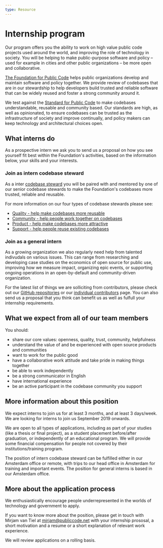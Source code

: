 ```yaml
---
type: Resource
---
```


# Internship program

Our program offers you the ability to work on high value public code projects used around the world, and improving the role of technology in society. You will be helping to make public-purpose software and policy – used for example in cities and other public organizations – be more open and collaborative. 

[The Foundation for Public Code](https://publiccode.net) helps public organizations develop and maintain software and policy together. We provide review of codebases that are in our stewardship to help developers build trusted and reliable software that can be widely reused and foster a strong community around it.

We test against the [Standard for Public Code](http://standard.publiccode.net/) to make codebases understandable, reusable and community based. Our standards are high, as well as opinionated, to ensure codebases can be trusted as the infrastructure of society and improve continually, and policy makers can keep technology and architectural choices open.

## What interns do

As a prospective intern we ask you to send us a proposal on how you see yourself fit best within the Foundation's activities, based on the information below, your skills and your interests. 

### Join as intern codebase steward

As a inter [codebase steward](https://publiccode.net/codebase-stewardship/) you will be paired with and mentored by one of our senior codebase stewards to make the Foundation's codebases more trusted, reliable and reusable. 

For more information on our four types of codebase stewards please see:
* [Quality - help make codebases more reusable](quality.md)
* [Community - help people work together on codebases](community.md)
* [Product - help make codebases more attractive](product-marketing.md)
* [Support - help people reuse existing codebases](support.md)

### Join as a general intern 

As a growing organization we also regularly need help from talented indivudals on various issues. This can range from researching and developing case studies on the economics of open source for public use, improving how we measure impact, organizing epic events, or supporting ongoing operations in an open-by-default and community-driven organization. 

For the latest list of things we are solliciting from contributors, please check out our [GitHub repositories](https://github.com/publiccodenet) or our [individual contributors](../contributor-guides/for-individuals.md) page. You can also send us  a proposal that you think can benefit us as well as fulfull your internship requirements.

## What we expect from all of our team members

You should:

* share our core values: openness, quality, trust, community, helpfulness
* understand the value of and be experienced with open source products and communities
* want to work for the public good
* have a collaborative work attitude and take pride in making things together
* be able to work independently
* be a strong communicator in English
* have international experience
* be an active participant in the codebase community you support

## More information about this position

We expect interns to join us for at least 3 months, and at least 3 days/week. We are looking for interns to join us September 2019 onwards. 

We are open to all types of applications, including as part of your studies (like a thesis or final project), as a student placement before/after graduation, or independently of an educational program. We will provide some financial compensation for people not covered by their institutions/training program.

The position of intern codebase steward can be fulfilled either in our Amsterdam office or remote, with trips to our head office in Amsterdam for training and important events. The position for general interns is based in our Amsterdam office.

## More about the application process

We enthusiastically encourage people underrepresented in the worlds of technology and government to apply.

If you want to know more about the position, please get in touch with Mirjam van Tiel at mirjam@publiccode.net with your internship prososal, a short motivation and a resume or a short explanation of relevant work experience.

We will review applications on a rolling basis.
